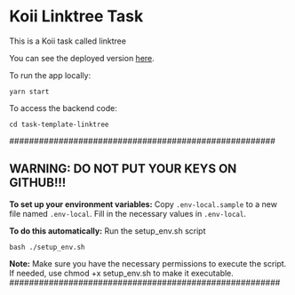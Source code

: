 # Koii Linktree Task

This is a Koii task called linktree 

You can see the deployed version [here](https://linktree.koii.network/linktree/0x07c3e160270ed08f307a49013f4b1ac37659e572).



To run the app locally:

`yarn start`

To access the backend code:

`cd task-template-linktree`

######################################################
## WARNING: DO NOT PUT YOUR KEYS ON GITHUB!!!

**To set up your environment variables:**
Copy `.env-local.sample` to a new file named `.env-local`.
Fill in the necessary values in `.env-local`.

**To do this automatically:**
Run the setup_env.sh script

```bash ./setup_env.sh```


**Note:** Make sure you have the necessary permissions to execute the script. If needed, use chmod +x setup_env.sh to make it executable.
#######################################################
